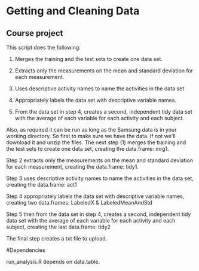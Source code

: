 # Getting and Cleaning Data
## Course project

This script does the following:

1. Merges the training and the test sets to create one data set.

2. Extracts only the measurements on the mean and standard deviation for each measurement. 

3. Uses descriptive activity names to name the activities in the data set

4. Appropriately labels the data set with descriptive variable names. 

5. From the data set in step 4, creates a second, independent tidy data set with the average of each variable for each activity and each subject.

Also, as required it can be run as long as the Samsung data is in your working directory.
So first to make sure we have the data. If not we'll download it and unzip the files.
The next step (1) merges the training and the test sets to create one data set, creating the data.frame: mrg1.

Step 2 extracts only the measurements on the mean and standard deviation for each measurement, creating the data.frame: tidy1.

Step 3 uses descriptive activity names to name the activities in the data set, creating the data.frame: act1

Step 4 appropriately labels the data set with descriptive variable names, creating two 
data.frames: LabeledX & LabeledMeanAndStd

Step 5 then from the data set in step 4, creates a second, independent tidy data set with the average of 
each variable for each activity and each subject, creating the last data.frame: tidy2

The final step creates a txt file to upload.

#Dependencies

run_analysis.R depends on data.table.
